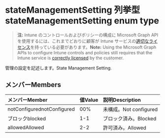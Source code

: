 # <a name="statemanagementsetting-enum-type"></a><span data-ttu-id="1b719-101">stateManagementSetting 列挙型</span><span class="sxs-lookup"><span data-stu-id="1b719-101">stateManagementSetting enum type</span></span>

> <span data-ttu-id="1b719-102">**注:** Intune のコントロールおよびポリシーの構成に Microsoft Graph API を使用するには、これまでどおりに顧客が Intune サービスの[適切なライセンス](https://go.microsoft.com/fwlink/?linkid=839381)を持っている必要があります。</span><span class="sxs-lookup"><span data-stu-id="1b719-102">**Note:** Using the Microsoft Graph APIs to configure Intune controls and policies still requires that the Intune service is [correctly licensed](https://go.microsoft.com/fwlink/?linkid=839381) by the customer.</span></span>

<span data-ttu-id="1b719-103">管理の設定を記述します。</span><span class="sxs-lookup"><span data-stu-id="1b719-103">State Management Setting.</span></span>
## <a name="members"></a><span data-ttu-id="1b719-104">メンバー</span><span class="sxs-lookup"><span data-stu-id="1b719-104">Members</span></span>
|<span data-ttu-id="1b719-105">メンバー</span><span class="sxs-lookup"><span data-stu-id="1b719-105">Member</span></span>|<span data-ttu-id="1b719-106">値</span><span class="sxs-lookup"><span data-stu-id="1b719-106">Value</span></span>|<span data-ttu-id="1b719-107">説明</span><span class="sxs-lookup"><span data-stu-id="1b719-107">Description</span></span>|
|:---|:---|:---|
|<span data-ttu-id="1b719-108">notConfigured</span><span class="sxs-lookup"><span data-stu-id="1b719-108">notConfigured</span></span>|<span data-ttu-id="1b719-109">0</span><span class="sxs-lookup"><span data-stu-id="1b719-109">0%</span></span>|<span data-ttu-id="1b719-110">未構成。</span><span class="sxs-lookup"><span data-stu-id="1b719-110">Not configured</span></span>|
|<span data-ttu-id="1b719-111">ブロック</span><span class="sxs-lookup"><span data-stu-id="1b719-111">blocked</span></span>|<span data-ttu-id="1b719-112">1</span><span class="sxs-lookup"><span data-stu-id="1b719-112">-1</span></span>|<span data-ttu-id="1b719-113">ブロック済み。</span><span class="sxs-lookup"><span data-stu-id="1b719-113">Blocked</span></span>|
|<span data-ttu-id="1b719-114">allowed</span><span class="sxs-lookup"><span data-stu-id="1b719-114">Allowed</span></span>|<span data-ttu-id="1b719-115">2</span><span class="sxs-lookup"><span data-stu-id="1b719-115">-2</span></span>|<span data-ttu-id="1b719-116">許可済み。</span><span class="sxs-lookup"><span data-stu-id="1b719-116">Allowed</span></span>|








